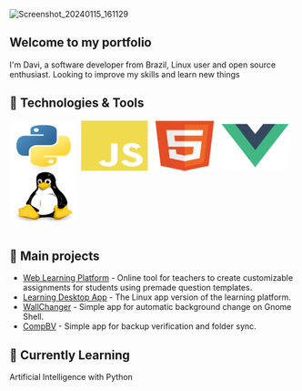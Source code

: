 ![Screenshot_20240115_161129](https://github.com/DaviR-D/DaviR-D/assets/29382059/f379e43c-86bc-4e47-a512-299335c99fff)
## Welcome to my portfolio

I'm Davi, a software developer from Brazil, Linux user and open source enthusiast. Looking to improve my skills and learn new things

## 🔧 Technologies & Tools
<div style="display: inline_block">
  <img align="center" alt="Python" height="90" width="120" src="https://raw.githubusercontent.com/devicons/devicon/master/icons/python/python-original.svg">
  <img align="center" alt="JavaScript" height="90" width="120" src="https://raw.githubusercontent.com/devicons/devicon/master/icons/javascript/javascript-plain.svg">
  <img align="center" alt="HTML" height="90" width="120" src="https://raw.githubusercontent.com/devicons/devicon/master/icons/html5/html5-original.svg">
  <img align="center" alt="Vue" height="90" width="120" src="https://raw.githubusercontent.com/devicons/devicon/master/icons/vuejs/vuejs-original.svg">
  <img align="center" alt="Linux" height="90" width="120" src="https://raw.githubusercontent.com/devicons/devicon/master/icons/linux/linux-original.svg">
</div><br>

## 🚀 Main projects 
- [Web Learning Platform](https://github.com/DaviR-D/GeradorWeb) - Online tool for teachers to create customizable assignments for students using premade question templates.
- [Learning Desktop App](https://github.com/DaviR-D/PIBIS_PIBEX) - The Linux app version of the learning platform.
- [WallChanger](https://github.com/DaviR-D/WallChanger) - Simple app for automatic background change on Gnome Shell.
- [CompBV](https://github.com/DaviR-D/CompBV) - Simple app for backup verification and folder sync.

## 🌱 Currently Learning

Artificial Intelligence with Python



